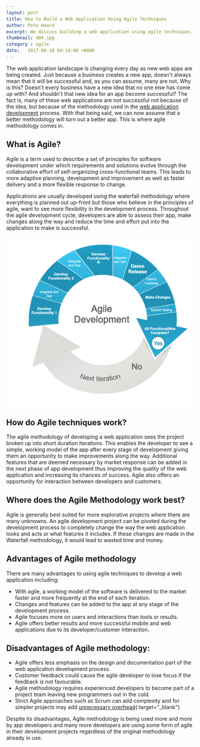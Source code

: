 ```yaml
---
layout: post
title: How to Build a Web Application Using Agile Techniques
author: Pete Heard
excerpt: We discuss building a web application using agile techniques.
thumbnail: 404.jpg
category : agile
date:   2017-08-10 04:10:00 +0000
---
```


The web application landscape is changing every day as new web apps are being created. Just because a business creates a new app, doesn't always mean that it will be successful and, as you can assume, many are not. Why is this? Doesn't every business have a new idea that no one else has come up with? And shouldn't that new idea for an app become successful? The fact is, many of these web applications are not successful not because of the idea, but because of the methodology used in the [web application development](/services/web-application-development-reading-berkshire/) process. With that being said, we can now assume that a better methodology will turn out a better app. This is where agile methodology comes in.

## What is Agile?

Agile is a term used to describe a set of principles for software development under which requirements and solutions evolve through the collaborative effort of self-organizing cross-functional teams. This leads to more adaptive planning, development and improvement as well as faster delivery and a more flexible response to change.

Applications are usually developed using the waterfall methodology where everything is planned out up-front but those who believe in the principles of agile, want to see more flexibility in the development process. Throughout the agile development cycle, developers are able to assess their app, make changes along the way and reduce the time and effort put into the application to make is successful.

![Agile Techniques](images/1_agile_techniques.png "Agile Techniques")

## How do Agile techniques work?

The agile methodology of developing a web application sees the project broken up into short duration iterations. This enables the developer to see a simple, working model of the app after every stage of development giving them an opportunity to make improvements along the way. Additional features that are deemed necessary by market response can be added in the next phase of app development thus improving the quality of the web application and increasing its chances of success. Agile also offers an opportunity for interaction between developers and customers.

## Where does the Agile Methodology work best?

Agile is generally best suited for more explorative projects where there are many unknowns. An agile development project can be pivoted during the development process to completely change the way the web application looks and acts or what features it includes. If these changes are made in the Waterfall methodology, it would lead to wasted time and money.

## Advantages of Agile methodology

There are many advantages to using agile techniques to develop a web application including:

- With agile, a working model of the software is delivered to the market faster and more frequently at the end of each iteration.
- Changes and features can be added to the app at any stage of the development process.
- Agile focuses more on users and interactions than tools or results.
- Agile offers better results and more successful mobile and web applications due to its developer/customer interaction.

## Disadvantages of Agile methodology:

- Agile offers less emphasis on the design and documentation part of the web application development process.
- Customer feedback could cause the agile developer to lose focus if the feedback is not favourable.
- Agile methodology requires experienced developers to become part of a project team leaving new programmers out in the cold.
- Strict Agile approaches such as Scrum can add complexity and for simpler projects may add [unnecessary overhead](https://www.agileconnection.com/article/agile-cheaper-right){:target="_blank"}

Despite its disadvantages, Agile methodology is being used more and more by app developers and many more developers are using some form of agile in their development projects regardless of the original methodology already in use.